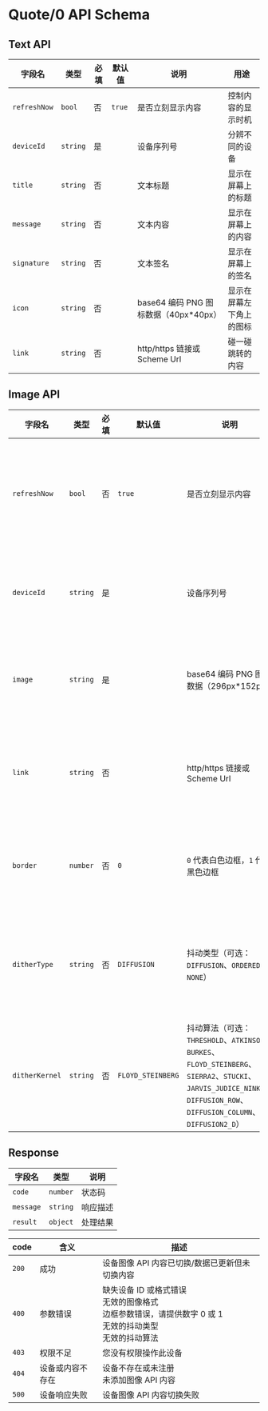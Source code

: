 # Quote/0 API Schema

## Text API


| 字段名       | 类型     | 必填 | 默认值 | 说明                                  | 用途                     |
| ------------ | -------- | ---- | ------ | ------------------------------------- | ------------------------ |
| `refreshNow` | `bool`   | 否   | `true` | 是否立刻显示内容                      | 控制内容的显示时机       |
| `deviceId`   | `string` | 是   |        | 设备序列号                            | 分辨不同的设备           |
| `title`      | `string` | 否   |        | 文本标题                              | 显示在屏幕上的标题       |
| `message`    | `string` | 否   |        | 文本内容                              | 显示在屏幕上的内容       |
| `signature`  | `string` | 否   |        | 文本签名                              | 显示在屏幕上的签名       |
| `icon`       | `string` | 否   |        | base64 编码 PNG 图标数据（40px*40px） | 显示在屏幕左下角上的图标 |
| `link`       | `string` | 否   |        | http/https 链接或 Scheme Url          | 碰一碰跳转的内容         |

## Image API

| 字段名         | 类型     | 必填 | 默认值            | 说明                                                                                                                                                                    | 用途               |
| -------------- | -------- | ---- | ----------------- | ----------------------------------------------------------------------------------------------------------------------------------------------------------------------- | ------------------ |
| `refreshNow`   | `bool`   | 否   | `true`            | 是否立刻显示内容                                                                                                                                                        | 控制内容的显示时机 |
| `deviceId`     | `string` | 是   |                   | 设备序列号                                                                                                                                                              | 分辨不同的设备     |
| `image`        | `string` | 是   |                   | base64 编码 PNG 图像数据（296px*152px）                                                                                                                                 | 屏幕呈现的图像     |
| `link`         | `string` | 否   |                   | http/https 链接或 Scheme Url                                                                                                                                            | 碰一碰跳转的内容   |
| `border`       | `number` | 否   | `0`               | `0` 代表白色边框，`1` 代表黑色边框                                                                                                                                      | 屏幕呈现的边框     |
| `ditherType`   | `string` | 否   | `DIFFUSION`       | 抖动类型（可选：`DIFFUSION`、`ORDERED`、`NONE`）                                                                                                                        | 控制图像的抖动效果 |
| `ditherKernel` | `string` | 否   | `FLOYD_STEINBERG` | 抖动算法（可选：`THRESHOLD`、`ATKINSON`、`BURKES`、`FLOYD_STEINBERG`、`SIERRA2`、`STUCKI`、`JARVIS_JUDICE_NINKE`、`DIFFUSION_ROW`、`DIFFUSION_COLUMN`、`DIFFUSION2_D`） | 控制图像的抖动算法 |

## Response

| 字段名    | 类型     | 说明     |
| --------- | -------- | -------- |
| `code`    | `number` | 状态码   |
| `message` | `string` | 响应描述 |
| `result`  | `object` | 处理结果 |

| code  | 含义             | 描述                                                                                                                    |
| ----- | ---------------- | ----------------------------------------------------------------------------------------------------------------------- |
| `200` | 成功             | 设备图像 API 内容已切换/数据已更新但未切换内容                                                                          |
| `400` | 参数错误         | 缺失设备 ID 或格式错误  <br>无效的图像格式  <br>边框参数错误，请提供数字 0 或 1  <br>无效的抖动类型  <br>无效的抖动算法 |
| `403` | 权限不足         | 您没有权限操作此设备                                                                                                    |
| `404` | 设备或内容不存在 | 设备不存在或未注册  <br>未添加图像 API 内容                                                                             |
| `500` | 设备响应失败     | 设备图像 API 内容切换失败                                                                                               |
